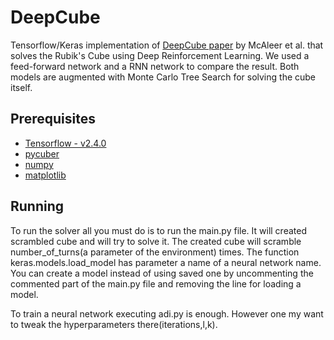 # DeepCube
Tensorflow/Keras implementation of [DeepCube paper](https://arxiv.org/pdf/1805.07470.pdf) by McAleer et al. that solves the Rubik's Cube using Deep Reinforcement Learning. We used a feed-forward network and a RNN network to compare the result. Both models are augmented with Monte Carlo Tree Search for solving the cube itself.

## Prerequisites
* [Tensorflow - v2.4.0](https://github.com/tensorflow/tensorflow)
* [pycuber](https://github.com/adrianliaw/PyCuber)
* [numpy](https://github.com/numpy/numpy)
* [matplotlib](https://github.com/matplotlib/matplotlib)

## Running
To run the solver all you must do is to run the main.py file. It will created scrambled cube and will try to solve it. The created cube will scramble number_of_turns(a parameter of the environment) times.
The function keras.models.load_model has parameter a name of a neural network name.
You can create a model instead of using saved one by uncommenting the commented part of the main.py file and removing the line for loading a model.

To train a neural network executing adi.py is enough. However one my want to tweak the hyperparameters there(iterations,l,k).

